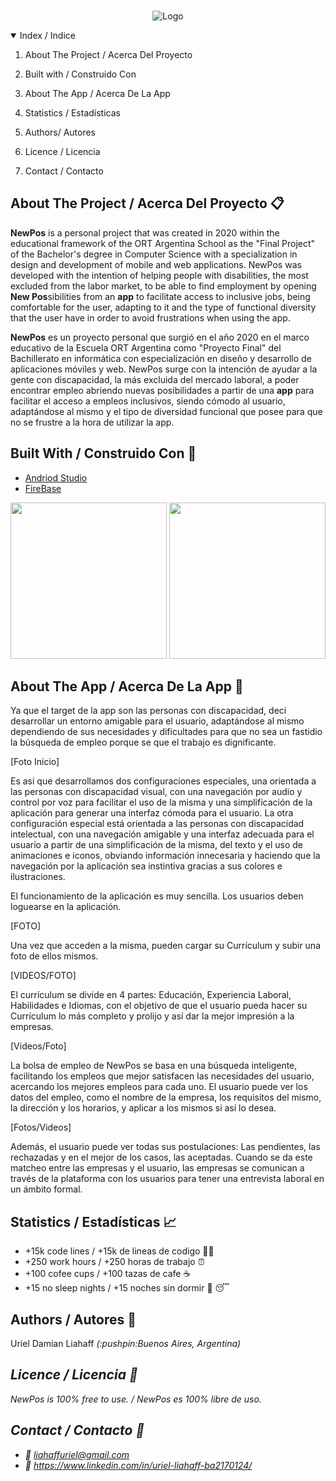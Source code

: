 <link rel="stylesheet" href="https://use.fontawesome.com/releases/v5.14.0/css/all.css" integrity="sha384-HzLeBuhoNPvSl5KYnjx0BT+WB0QEEqLprO+NBkkk5gbc67FTaL7XIGa2w1L0Xbgc" crossorigin="anonymous">

<!-- PROJECT LOGO -->
<br />
<p align="center">
    <img src="https://user-images.githubusercontent.com/57404639/101440533-ab7a6400-38f5-11eb-9022-28a904c70cf1.png" alt="Logo" >
  </a>
  


<!-- TABLE OF CONTENTS -->
<details open="open">
  <summary>Index / Indice</summary>
  <ol>
    <li>
      <p>About The Project / Acerca Del Proyecto</p>
    </li>
    <li>
      <p> Built with / Construido Con</p>
    </li>
      <li>
      <p> About The App / Acerca De La App</p>
    </li>
        <li>
      <p> Statistics / Estadísticas</p>
    </li>
        <li>
      <p> Authors/ Autores</p>
    </li>
        <li>
      <p> Licence / Licencia</p>
    </li>
        <li>
      <p> Contact / Contacto</p>
    </li>
  </ol>
</details>




## About The Project / Acerca Del Proyecto :clipboard:

<strong>NewPos</strong> is a personal project that was created in 2020 within the educational framework of the ORT Argentina School as the "Final Project" of the Bachelor's degree in Computer Science with a specialization in design and development of mobile and web applications. NewPos was developed with the intention of helping people with disabilities, the most excluded from the labor market, to be able to find employment by opening <strong>New Pos</strong>sibilities from an <strong>app</strong> to facilitate access to inclusive jobs, being comfortable for the user, adapting to it and the type of functional diversity that the user have in order to avoid frustrations when using the app.

<strong>NewPos</strong> es un proyecto personal que surgió en el año 2020 en el marco educativo de la Escuela ORT Argentina como "Proyecto Final" del Bachillerato en informática con especialización en diseño y desarrollo de aplicaciones móviles y web. NewPos surge con la intención de ayudar a la gente con discapacidad, la más excluida del mercado laboral, a poder encontrar empleo abriendo nuevas posibilidades a partir de una <strong>app</strong> para facilitar el acceso a empleos inclusivos, siendo cómodo al usuario, adaptándose al mismo y el tipo de diversidad funcional que posee para que no se frustre a la hora de utilizar la app. 

## Built With / Construido Con :hammer:

* [Andriod Studio](https://developer.android.com/studio)
* [FireBase](https://firebase.google.com/)


<p float="left" align="center">
  <img src="https://2.bp.blogspot.com/-tzm1twY_ENM/XlCRuI0ZkRI/AAAAAAAAOso/BmNOUANXWxwc5vwslNw3WpjrDlgs9PuwQCLcBGAsYHQ/s1600/pasted%2Bimage%2B0.png" height="250" width="250" />
  <img src="https://cdn.shortpixel.ai/client/q_glossy,ret_img,w_502,h_518/https://keytotech.com/wp-content/uploads/2019/05/firebase.png" height="250" width="250" /> 
</p>

## About The App / Acerca De La App :iphone:

<p>Ya que el target de la app son las personas con discapacidad, deci desarrollar un entorno amigable para el usuario, adaptándose al mismo dependiendo de sus necesidades y dificultades para que no sea un fastidio la búsqueda de empleo porque se que el trabajo es dignificante. </p>
[Foto Inicio]
<p>Es así que desarrollamos dos configuraciones especiales, una orientada a las personas con discapacidad visual,  con una navegación por audio y control por voz para facilitar el uso de la misma y una simplificación de la aplicación para generar una interfaz cómoda para el usuario. La otra configuración especial está orientada a las personas con discapacidad intelectual, con una navegación amigable y una interfaz adecuada para el usuario a partir de una simplificación de la misma, del texto y el uso de animaciones e iconos, obviando información innecesaria y haciendo que la navegación por la aplicación sea instintiva gracias a sus colores e ilustraciones. </p>
<p>El funcionamiento de la aplicación es muy sencilla. Los usuarios deben loguearse en la aplicación.</p>
[FOTO]
<p>Una vez que acceden a la misma, pueden cargar su Currículum y subir una foto de ellos mismos.</p>
[VIDEOS/FOTO]
<p>El currículum se divide en 4 partes: Educación, Experiencia Laboral, Habilidades e Idiomas, con el objetivo de que el usuario pueda hacer su Currículum lo más completo y prolijo y así dar la mejor impresión a la empresas.</p> 
[Videos/Foto] 
<p>La bolsa de empleo de NewPos se basa en una búsqueda inteligente, facilitando los empleos que mejor satisfacen las necesidades del usuario, acercando los mejores empleos para cada uno. El usuario puede ver los datos del empleo, como el nombre de la empresa, los requisitos del mismo, la dirección y los horarios, y aplicar a los mismos si así lo desea.</p> 
[Fotos/Videos]
</p>Además, el usuario puede ver todas sus postulaciones: Las pendientes, las rechazadas y en el mejor de los casos, las aceptadas. Cuando se da este matcheo entre las empresas y el usuario, las empresas se comunican a través de la plataforma con los usuarios para tener una entrevista laboral en un ámbito formal. </p>

## Statistics / Estadísticas :chart_with_upwards_trend:	

* +15k code lines / +15k de lineas de codigo 👨‍💻
* +250 work hours / +250 horas de trabajo :alarm_clock:
* +100 cofee cups / +100 tazas de cafe :coffee:
* +15 no sleep nights / +15 noches sin dormir 🚫 :sleeping:

## Authors / Autores :man:

<p>Uriel Damian Liahaff <i>(:pushpin:Buenos Aires, Argentina)<i></p>

## Licence / Licencia :page_facing_up:
NewPos is 100% free to use. / NewPos es 100% libre de uso. 
## Contact / Contacto :email:
* :email: liahaffuriel@gmail.com
* :link: https://www.linkedin.com/in/uriel-liahaff-ba2170124/


